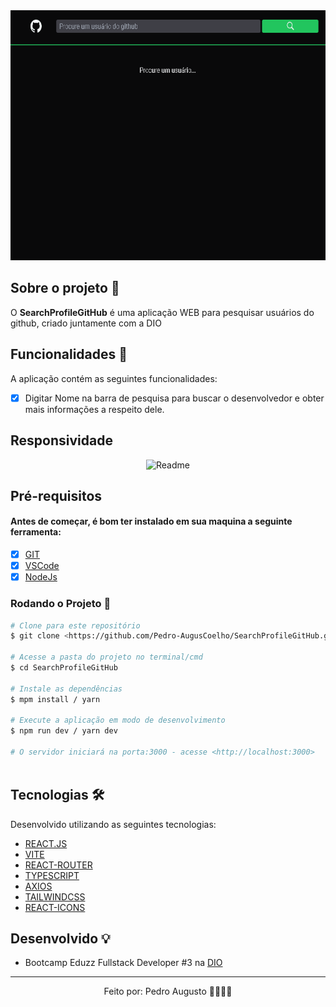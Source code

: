 <div align='center'>
  <img height='400px' alt='Readme' title='Readme' src='./asset/Demonstration.gif'>
</div>

## Sobre o projeto 💬

O **SearchProfileGitHub** é uma aplicação WEB para pesquisar usuários do github, criado juntamente com a DIO

## Funcionalidades 🧠

A aplicação contém as seguintes funcionalidades:

- [x] Digitar Nome na barra de pesquisa para buscar o desenvolvedor e obter mais informações a respeito dele.

## Responsividade

<div align='center'>
  <img height='450px' alt='Readme' title='Readme' src='./asset/Responsive.gif'>
</div>

## Pré-requisitos
#### Antes de começar, é bom ter instalado em sua maquina a seguinte ferramenta:
- [x] [GIT](https://git-scm.com/)
- [x] [VSCode](https://code.visualstudio.com/)
- [x] [NodeJs](https://nodejs.org/en/)

### Rodando o Projeto 📖

```bash
# Clone para este repositório
$ git clone <https://github.com/Pedro-AugusCoelho/SearchProfileGitHub.git>

# Acesse a pasta do projeto no terminal/cmd
$ cd SearchProfileGitHub

# Instale as dependências
$ mpm install / yarn

# Execute a aplicação em modo de desenvolvimento
$ npm run dev / yarn dev

# O servidor iniciará na porta:3000 - acesse <http://localhost:3000>
 
```

## Tecnologias 🛠

Desenvolvido utilizando as seguintes tecnologias:


- [REACT.JS](https://pt-br.reactjs.org/)
- [VITE](https://vitejs.dev/)
- [REACT-ROUTER](https://reactrouter.com/)
- [TYPESCRIPT](https://www.typescriptlang.org/)
- [AXIOS](https://www.npmjs.com/package/axios)
- [TAILWINDCSS](https://tailwindcss.com/)
- [REACT-ICONS](https://react-icons.github.io/react-icons/)

## Desenvolvido 💡

- Bootcamp Eduzz Fullstack Developer #3 na [DIO](https://www.dio.me/)

****************

<p align="center">Feito por: Pedro Augusto 🧑🏽🤙🏽</p>
